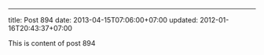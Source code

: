 ---
title: Post 894
date: 2013-04-15T07:06:00+07:00
updated: 2012-01-16T20:43:37+07:00

This is content of post 894